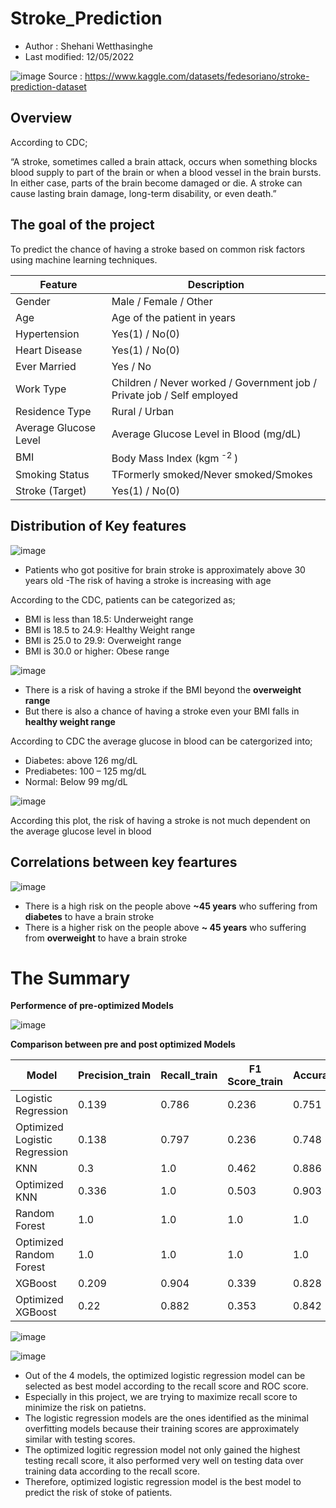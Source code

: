 # Stroke_Prediction
- Author : Shehani Wetthasinghe
- Last modified: 12/05/2022

![image](https://user-images.githubusercontent.com/50593017/200030044-6d5a4985-db9a-430a-bb79-5007dc8ba86a.png)
Source : https://www.kaggle.com/datasets/fedesoriano/stroke-prediction-dataset

## Overview
According to CDC;

“A stroke, sometimes called a brain attack, occurs when something blocks blood supply to part of the brain or when a blood vessel in the brain bursts. In either case, parts of the brain become damaged or die. A stroke can cause lasting brain damage, long-term disability, or even death.”

## The goal of the project

To predict the chance of having a stroke based on common risk factors using machine learning techniques.

| Feature               | Description                                                            |
| -------------         |------------------------------------------------------------------------|
| Gender                | Male / Female / Other                                                  | 
| Age                   | Age of the patient in years                                            |
| Hypertension          | Yes(1) / No(0)                                                         |  
| Heart Disease         | Yes(1) / No(0)                                                         |
| Ever Married          | Yes / No                                                               |
| Work Type             | Children / Never worked / Government job / Private job / Self employed |
| Residence Type        | Rural / Urban                                                          | 
| Average Glucose Level | Average Glucose Level in Blood (mg/dL)                                 |
| BMI                   | Body Mass Index (kgm<sup> -2 </sup>)                                   |
| Smoking Status        | TFormerly smoked/Never smoked/Smokes                                   |
| Stroke (Target)       | Yes(1) / No(0)                                                         |

## Distribution of Key features

![image](https://user-images.githubusercontent.com/50593017/210614781-cac05f56-8c65-4ede-942d-3a71fd4c8a3b.png)
- Patients who got positive for brain stroke is approximately above 30 years old 
-The risk of having a stroke is increasing with age

According to the CDC, patients can be categorized as;

- BMI is less than 18.5: Underweight range
- BMI is 18.5 to 24.9: Healthy Weight range
- BMI is 25.0 to 29.9: Overweight range
- BMI is 30.0 or higher: Obese range

![image](https://user-images.githubusercontent.com/50593017/210614816-f7b6e298-110c-4dc0-9b9c-694c85e32269.png)

- There is a risk of having a stroke if the BMI beyond the **overweight range**
- But there is also a chance of having a stroke even your BMI falls in **healthy weight range**

According to CDC the average glucose in blood can be catergorized into;

- Diabetes: 		above 126 mg/dL
- Prediabetes: 	100 – 125 mg/dL
- Normal: 		Below 99 mg/dL

![image](https://user-images.githubusercontent.com/50593017/210614895-09a7a8aa-45c9-489d-a066-3134afb7bece.png)

According this plot, the risk of having a stroke is not much dependent on the average glucose level in blood

## Correlations between key feartures

![image](https://user-images.githubusercontent.com/50593017/210616427-8fd95cd8-bc77-4c90-81ac-a34e559ea48c.png)

- There is a high risk on the people above **~45 years** who suffering from **diabetes** to have a brain stroke
- There is a higher risk on the people above **~ 45 years** who suffering from **overweight** to have a brain stroke








# The Summary

**Performence of pre-optimized Models**

![image](https://user-images.githubusercontent.com/50593017/205737738-6e034c27-c22b-4d32-8d9e-0588f4a5a334.png)

**Comparison between pre and post optimized Models**

|Model|Precision\_train|Recall\_train|F1 Score\_train|Accuracy\_train|ROC AUC Score\_train|Precision\_test|Recall\_test|F1 Score\_test|Accuracy\_test|ROC AUC Score\_test|
|---|---|---|---|---|---|---|---|---|---|---|
|Logistic Regression|0\.139|0\.786|0\.236|0\.751|0\.846|0\.128|0\.758|0\.22|0\.739|0\.84|
|Optimized Logistic Regression|0\.138|0\.797|0\.236|0\.748|0\.846|0\.131|0\.806|0\.225|0\.73|0\.841|
|KNN|0\.3|1\.0|0\.462|0\.886|0\.997|0\.076|0\.29|0\.12|0\.793|0\.635|
|Optimized KNN|0\.336|1\.0|0\.503|0\.903|0\.997|0\.075|0\.242|0\.115|0\.818|0\.614|
|Random Forest|1\.0|1\.0|1\.0|1\.0|1\.0|0\.089|0\.161|0\.115|0\.879|0\.749|
|Optimized Random Forest|1\.0|1\.0|1\.0|1\.0|1\.0|0\.074|0\.081|0\.077|0\.906|0\.755|
|XGBoost|0\.209|0\.904|0\.339|0\.828|0\.94|0\.128|0\.597|0\.211|0\.783|0\.779|
|Optimized XGBoost|0\.22|0\.882|0\.353|0\.842|0\.932|0\.135|0\.613|0\.222|0\.791|0\.788|


![image](https://user-images.githubusercontent.com/50593017/205737955-9bf9e48d-2086-45c5-a582-d0fd594178f2.png)

![image](https://user-images.githubusercontent.com/50593017/205738602-2b249122-f3d4-4092-957d-14c2ee692a11.png)


- Out of the 4 models, the optimized logistic regression model can be selected as best model according to the recall score and ROC score.
- Especially in this project, we are trying to maximize recall score to minimize the risk on patietns.
- The logistic regression models are the ones identified as the minimal overfitting models because their training scores are approximately similar with testing scores.
- The optimized logitic regression model not only gained the highest testing recall score, it also performed very well on testing data over training data according to the recall score.
- Therefore, optimized logistic regression model is the best model to predict the risk of stoke of patients.
